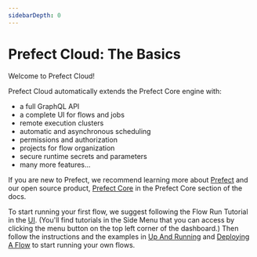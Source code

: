 ```yaml
---
sidebarDepth: 0
---
```


# Prefect Cloud: The Basics

Welcome to Prefect Cloud!

Prefect Cloud automatically extends the Prefect Core engine with:

- a full GraphQL API
- a complete UI for flows and jobs
- remote execution clusters
- automatic and asynchronous scheduling
- permissions and authorization
- projects for flow organization
- secure runtime secrets and parameters
- many more features...

If you are new to Prefect, we recommend learning more about [Prefect](https://docs.prefect.io/core/welcome/what_is_prefect.html) and our open source product, [Prefect Core](https://docs.prefect.io/core/) in the Prefect Core section of the docs.

To start running your first flow, we suggest following the Flow Run Tutorial in the [UI](https://cloud.prefect.io). (You'll find tutorials in the Side Menu that you can access by clicking the menu button on the top left corner of the dashboard.) Then follow the instructions and the examples in [Up And Running](docs.prefect.io/cloud/upandrunning.html) and [Deploying A Flow](https://docs.prefect.io/cloud/flow-deploy.html) to start running your own flows.
